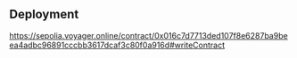 ## Deployment 
https://sepolia.voyager.online/contract/0x016c7d7713ded107f8e6287ba9beea4adbc96891cccbb3617dcaf3c80f0a916d#writeContract
